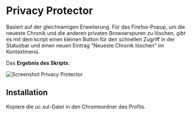 # Privacy Protector
Basiert auf der gleichnamigen Erweiterung. Für das Firefox-Popup, um die neueste Chronik und die anderen privaten Browserspuren zu löschen, gibt 
es mit dem kcript einen kleinen Button für den schnellen Zugriff in der Statusbar und einen neuen Eintrag "Neueste Chronik löschen" im Kontextmenü.

Das **Ergebnis des Skripts**:

![Screenshot Privacy Protector](https://github.com/ardiman/userChrome.js/raw/master/privacyprotector/scr_privacyprotector.png)

## Installation
Kopiere die uc.xul-Datei in den Chromeordner des Profils.
